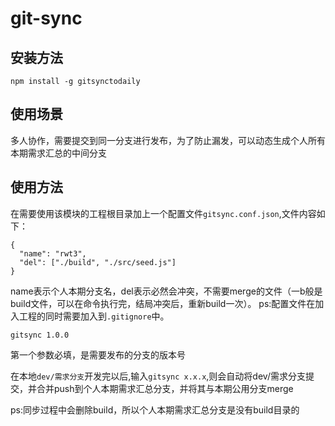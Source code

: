 # git-sync

## 安装方法
```
npm install -g gitsynctodaily
```

## 使用场景
多人协作，需要提交到同一分支进行发布，为了防止漏发，可以动态生成个人所有本期需求汇总的中间分支

## 使用方法

在需要使用该模块的工程根目录加上一个配置文件`gitsync.conf.json`,文件内容如下：

```
{
  "name": "rwt3",
  "del": ["./build", "./src/seed.js"]
}

```

name表示个人本期分支名，del表示必然会冲突，不需要merge的文件（一b般是build文件，可以在命令执行完，结局冲突后，重新build一次）。
ps:配置文件在加入工程的同时需要加入到`.gitignore`中。

```
gitsync 1.0.0
```
第一个参数必填，是需要发布的分支的版本号

在本地`dev/需求分支`开发完以后,输入`gitsync x.x.x`,则会自动将dev/需求分支提交，并合并push到个人本期需求汇总分支，并将其与本期公用分支merge

ps:同步过程中会删除build，所以个人本期需求汇总分支是没有build目录的
